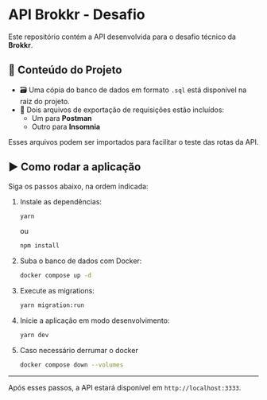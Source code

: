 
# API Brokkr - Desafio

Este repositório contém a API desenvolvida para o desafio técnico da **Brokkr**.

## 📂 Conteúdo do Projeto

- 🗃️ Uma cópia do banco de dados em formato `.sql` está disponível na raiz do projeto.
- 🔄 Dois arquivos de exportação de requisições estão incluídos:
  - Um para **Postman**
  - Outro para **Insomnia**

Esses arquivos podem ser importados para facilitar o teste das rotas da API.

## ▶️ Como rodar a aplicação

Siga os passos abaixo, na ordem indicada:

1. Instale as dependências:
   ```bash
   yarn
   ```
   ou
   ```bash
   npm install
   ```

2. Suba o banco de dados com Docker:
   ```bash
   docker compose up -d
   ```

3. Execute as migrations:
   ```bash
   yarn migration:run
   ```

4. Inicie a aplicação em modo desenvolvimento:
   ```bash
   yarn dev
   ```

5. Caso necessário derrumar o docker
   ```bash
   docker compose down --volumes
   ```

---

Após esses passos, a API estará disponível em `http://localhost:3333`.
